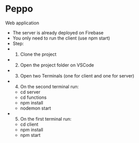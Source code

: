 # Peppo
Web application
* The server is already deployed on Firebase
* You only need to run the client (use npm start)
* Step:
* 1. Clone the project
* 2. Open the project folder on VSCode
* 3. Open two Terminals (one for client and one for server)
* 4. On the second terminal run: 
   * cd server 
   * cd functions
   * npm install
   * nodemon start
* 5. On the first terminal run:
   * cd client 
   * npm install
   * npm start
